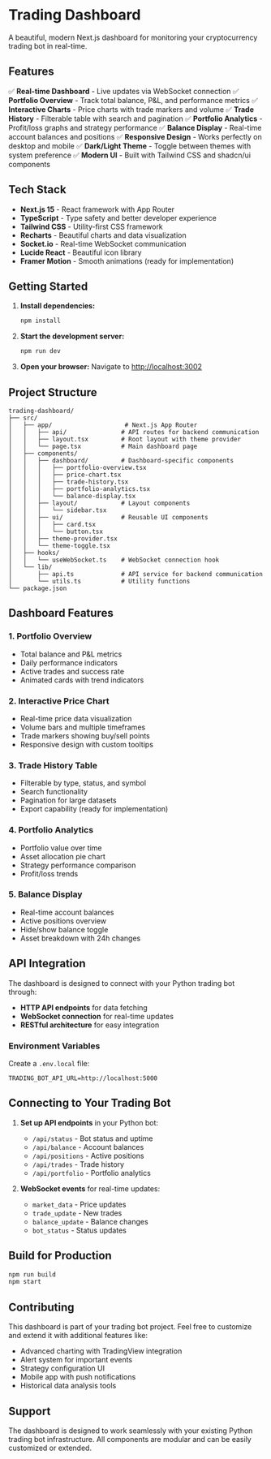 # Trading Dashboard

A beautiful, modern Next.js dashboard for monitoring your cryptocurrency trading bot in real-time.

## Features

✅ **Real-time Dashboard** - Live updates via WebSocket connection
✅ **Portfolio Overview** - Track total balance, P&L, and performance metrics
✅ **Interactive Charts** - Price charts with trade markers and volume
✅ **Trade History** - Filterable table with search and pagination
✅ **Portfolio Analytics** - Profit/loss graphs and strategy performance
✅ **Balance Display** - Real-time account balances and positions
✅ **Responsive Design** - Works perfectly on desktop and mobile
✅ **Dark/Light Theme** - Toggle between themes with system preference
✅ **Modern UI** - Built with Tailwind CSS and shadcn/ui components

## Tech Stack

- **Next.js 15** - React framework with App Router
- **TypeScript** - Type safety and better developer experience
- **Tailwind CSS** - Utility-first CSS framework
- **Recharts** - Beautiful charts and data visualization
- **Socket.io** - Real-time WebSocket communication
- **Lucide React** - Beautiful icon library
- **Framer Motion** - Smooth animations (ready for implementation)

## Getting Started

1. **Install dependencies:**
   ```bash
   npm install
   ```

2. **Start the development server:**
   ```bash
   npm run dev
   ```

3. **Open your browser:**
   Navigate to [http://localhost:3002](http://localhost:3002)

## Project Structure

```
trading-dashboard/
├── src/
│   ├── app/                    # Next.js App Router
│   │   ├── api/               # API routes for backend communication
│   │   ├── layout.tsx         # Root layout with theme provider
│   │   └── page.tsx           # Main dashboard page
│   ├── components/
│   │   ├── dashboard/         # Dashboard-specific components
│   │   │   ├── portfolio-overview.tsx
│   │   │   ├── price-chart.tsx
│   │   │   ├── trade-history.tsx
│   │   │   ├── portfolio-analytics.tsx
│   │   │   └── balance-display.tsx
│   │   ├── layout/            # Layout components
│   │   │   └── sidebar.tsx
│   │   ├── ui/                # Reusable UI components
│   │   │   ├── card.tsx
│   │   │   └── button.tsx
│   │   ├── theme-provider.tsx
│   │   └── theme-toggle.tsx
│   ├── hooks/
│   │   └── useWebSocket.ts    # WebSocket connection hook
│   └── lib/
│       ├── api.ts             # API service for backend communication
│       └── utils.ts           # Utility functions
└── package.json
```

## Dashboard Features

### 1. Portfolio Overview
- Total balance and P&L metrics
- Daily performance indicators
- Active trades and success rate
- Animated cards with trend indicators

### 2. Interactive Price Chart
- Real-time price data visualization
- Volume bars and multiple timeframes
- Trade markers showing buy/sell points
- Responsive design with custom tooltips

### 3. Trade History Table
- Filterable by type, status, and symbol
- Search functionality
- Pagination for large datasets
- Export capability (ready for implementation)

### 4. Portfolio Analytics
- Portfolio value over time
- Asset allocation pie chart
- Strategy performance comparison
- Profit/loss trends

### 5. Balance Display
- Real-time account balances
- Active positions overview
- Hide/show balance toggle
- Asset breakdown with 24h changes

## API Integration

The dashboard is designed to connect with your Python trading bot through:

- **HTTP API endpoints** for data fetching
- **WebSocket connection** for real-time updates
- **RESTful architecture** for easy integration

### Environment Variables

Create a `.env.local` file:
```env
TRADING_BOT_API_URL=http://localhost:5000
```

## Connecting to Your Trading Bot

1. **Set up API endpoints** in your Python bot:
   - `/api/status` - Bot status and uptime
   - `/api/balance` - Account balances
   - `/api/positions` - Active positions
   - `/api/trades` - Trade history
   - `/api/portfolio` - Portfolio analytics

2. **WebSocket events** for real-time updates:
   - `market_data` - Price updates
   - `trade_update` - New trades
   - `balance_update` - Balance changes
   - `bot_status` - Status updates

## Build for Production

```bash
npm run build
npm start
```

## Contributing

This dashboard is part of your trading bot project. Feel free to customize and extend it with additional features like:

- Advanced charting with TradingView integration
- Alert system for important events
- Strategy configuration UI
- Mobile app with push notifications
- Historical data analysis tools

## Support

The dashboard is designed to work seamlessly with your existing Python trading bot infrastructure. All components are modular and can be easily customized or extended.
